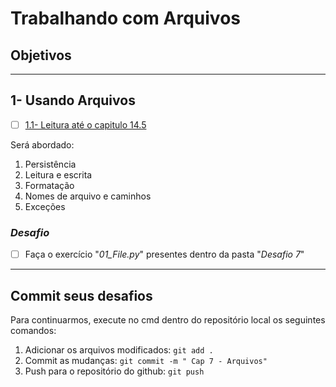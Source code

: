 # Trabalhando com Arquivos

## Objetivos

---

## 1- Usando Arquivos

- [ ] [1.1- Leitura até o capitulo 14.5](https://penseallen.github.io/PensePython2e/14-arquivos.html)

Será abordado:

1. Persistência
1. Leitura e escrita
1. Formatação
1. Nomes de arquivo e caminhos
1. Exceções

### _Desafio_

- [ ] Faça o exercício "_01_File.py_" presentes dentro da pasta "_Desafio 7_"

---

## Commit seus desafios

Para continuarmos, execute no cmd dentro do repositório local os seguintes comandos:

1. Adicionar os arquivos modificados: `git add .`
2. Commit as mudanças: `git commit -m " Cap 7 - Arquivos"`
3. Push para o repositório do github: `git push`
